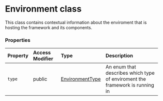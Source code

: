 # Environment class





This class contains contextual information about the enviroment that is hosting the framework and 
its components.



### Properties

| Property	   | Access Modifier | Type	| Description|
|:-------------|:----|:-------|:-----------|
|`type`     | public | [EnvironmentType](EnvironmentType.md) | An enum that describes which type of enviroment the framework is running in |





